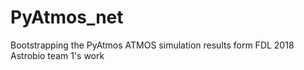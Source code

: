 # PyAtmos_net
Bootstrapping the PyAtmos ATMOS simulation results form FDL 2018 Astrobio team 1's work
